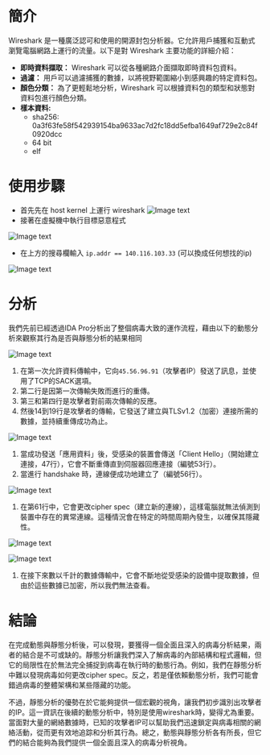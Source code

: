 # 簡介
Wireshark 是一種廣泛認可和使用的開源封包分析器。它允許用戶捕獲和互動式瀏覽電腦網路上運行的流量。以下是對 Wireshark 主要功能的詳細介紹：
* **即時資料擷取：** Wireshark 可以從各種網路介面擷取即時資料包資料。
* **過濾：** 用戶可以過濾捕獲的數據，以將視野範圍縮小到感興趣的特定資料包。
* **顏色分類：** 為了更輕鬆地分析，Wireshark 可以根據資料包的類型和狀態對資料包進行顏色分類。
*  **樣本資料:**
    + sha256: 0a3f63fe58f542939154ba9633ac7d2fc18dd5efba1649af729e2c84f0920dcc 
    + 64 bit 
    + elf 

# 使用步驟
* 首先先在 host kernel 上運行 wireshark 
![Image text](https://github.com/Potassium-chromate/COMPUTER-PROJECT-DESIGN/blob/main/picture/wireshark_setup_2.png)
* 接著在虛擬機中執行目標惡意程式
  
![Image text](https://github.com/Potassium-chromate/COMPUTER-PROJECT-DESIGN/blob/main/picture/wireshark_setup_1.png)
* 在上方的搜尋欄輸入 `ip.addr == 140.116.103.33` (可以換成任何想找的ip)

![Image text](https://github.com/Potassium-chromate/COMPUTER-PROJECT-DESIGN/blob/main/picture/wireshark_setup_3.png)


# 分析
我們先前已經透過IDA Pro分析出了整個病毒大致的運作流程，藉由以下的動態分析來觀察其行為是否與靜態分析的結果相同

![Image text](https://github.com/Potassium-chromate/COMPUTER-PROJECT-DESIGN/blob/main/picture/example_1_dyn_analysis_1.png)

1. 在第一次允許資料傳輸中，它向`45.56.96.91`（攻擊者IP）發送了訊息，並使用了TCP的SACK選項。
2. 第二行是因第一次傳輸失敗而進行的重傳。
3. 第三和第四行是攻擊者對前兩次傳輸的反應。
4. 然後14到19行是攻擊者的傳輸，它發送了建立與TLSv1.2（加密）連接所需的數據，並持續重傳成功為止。


![Image text](https://github.com/Potassium-chromate/COMPUTER-PROJECT-DESIGN/blob/main/picture/example_1_dyn_analysis_2.png)

1. 當成功發送「應用資料」後，受感染的裝置會傳送「Client Hello」（開始建立連接，47行），它會不斷重傳直到伺服器回應連接（編號53行）。
2. 當進行 handshake 時，連線便成功地建立了（編號56行）。


![Image text](https://github.com/Potassium-chromate/COMPUTER-PROJECT-DESIGN/blob/main/picture/example_1_dyn_analysis_3.png)

1. 在第61行中，它會更改cipher spec（建立新的連線），這樣電腦就無法偵測到裝置中存在的異常連線。這種情況會在特定的時間周期內發生，以確保其隱藏性。


![Image text](https://github.com/Potassium-chromate/COMPUTER-PROJECT-DESIGN/blob/main/picture/example_1_dyn_analysis_4.png)

![Image text](https://github.com/Potassium-chromate/COMPUTER-PROJECT-DESIGN/blob/main/picture/example_1_dyn_analysis_5.png)

1. 在接下來數以千計的數據傳輸中，它會不斷地從受感染的設備中提取數據，但由於這些數據已加密，所以我們無法查看。

# 結論
在完成動態與靜態分析後，可以發現，要獲得一個全面且深入的病毒分析結果，兩者的結合是不可或缺的。靜態分析讓我們深入了解病毒的內部結構和程式邏輯，但它的局限性在於無法完全捕捉到病毒在執行時的動態行為。例如，我們在靜態分析中難以發現病毒如何更改cipher spec。反之，若是僅依賴動態分析，我們可能會錯過病毒的整體架構和某些隱藏的功能。

不過，靜態分析的優勢在於它能夠提供一個宏觀的視角，讓我們初步識別出攻擊者的IP。這一資訊在後續的動態分析中，特別是使用wireshark時，變得尤為重要。當面對大量的網絡數據時，已知的攻擊者IP可以幫助我們迅速鎖定與病毒相關的網絡活動，從而更有效地追踪和分析其行為。總之，動態與靜態分析各有所長，但它們的結合能夠為我們提供一個全面且深入的病毒分析視角。


